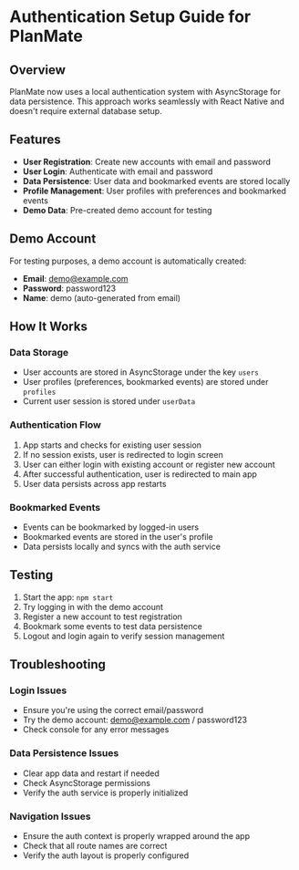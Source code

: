 # Authentication Setup Guide for PlanMate

## Overview

PlanMate now uses a local authentication system with AsyncStorage for data persistence. This approach works seamlessly with React Native and doesn't require external database setup.

## Features

- **User Registration**: Create new accounts with email and password
- **User Login**: Authenticate with email and password
- **Data Persistence**: User data and bookmarked events are stored locally
- **Profile Management**: User profiles with preferences and bookmarked events
- **Demo Data**: Pre-created demo account for testing

## Demo Account

For testing purposes, a demo account is automatically created:
- **Email**: demo@example.com
- **Password**: password123
- **Name**: demo (auto-generated from email)

## How It Works

### Data Storage
- User accounts are stored in AsyncStorage under the key `users`
- User profiles (preferences, bookmarked events) are stored under `profiles`
- Current user session is stored under `userData`

### Authentication Flow
1. App starts and checks for existing user session
2. If no session exists, user is redirected to login screen
3. User can either login with existing account or register new account
4. After successful authentication, user is redirected to main app
5. User data persists across app restarts

### Bookmarked Events
- Events can be bookmarked by logged-in users
- Bookmarked events are stored in the user's profile
- Data persists locally and syncs with the auth service

## Testing

1. Start the app: `npm start`
2. Try logging in with the demo account
3. Register a new account to test registration
4. Bookmark some events to test data persistence
5. Logout and login again to verify session management

## Troubleshooting

### Login Issues
- Ensure you're using the correct email/password
- Try the demo account: demo@example.com / password123
- Check console for any error messages

### Data Persistence Issues
- Clear app data and restart if needed
- Check AsyncStorage permissions
- Verify the auth service is properly initialized

### Navigation Issues
- Ensure the auth context is properly wrapped around the app
- Check that all route names are correct
- Verify the auth layout is properly configured 